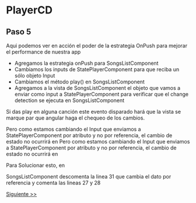 # PlayerCD

## Paso 5

Aqui podemos ver en acción el poder de la estrategia OnPush para mejorar el performance de nuestra app 

- Agregamos la estrategia onPush para SongsListComponent
- Cambiamos los inputs de StatePlayerComponent para que reciba un sólo objeto Input
- Cambiamos el método play() en SongsListComponent
- Agregamos a la vista de SongsListComponent el objeto que vamos a enviar como input a StatePlayerComponent para verificar que el change detection se ejecuta en SongsListComponent

Si das play en alguna canción este evento disparado hará que la vista se marque par que angular haga el chequeo de los cambios.

Pero como estamos cambiando el Input que enviamos a StatePlayerComponent por atributo y no por referencia, el cambio de estado no ocurrirá en 
Pero como estamos cambiando el Input que enviamos a StatePlayerComponent por atributo y no por referencia, el cambio de estado no ocurrirá en  

Para Solucionar esto, en

SongsListComponent descomenta la linea 31 que cambia el dato por referencia y comenta las lineas 27 y 28


[Siguiente >>](https://github.com/ltciro/change_detection/tree/step6/)